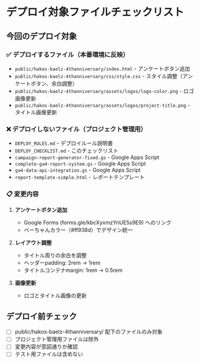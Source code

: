 # デプロイ対象ファイルチェックリスト

## 今回のデプロイ対象

### ✅ デプロイするファイル（本番環境に反映）
- `public/hakos-baelz-4thanniversary/index.html` - アンケートボタン追加
- `public/hakos-baelz-4thanniversary/css/style.css` - スタイル調整（アンケートボタン、余白調整）
- `public/hakos-baelz-4thanniversary/assets/logos/logo-color.png` - ロゴ画像更新
- `public/hakos-baelz-4thanniversary/assets/logos/project-title.png` - タイトル画像更新

### ❌ デプロイしないファイル（プロジェクト管理用）
- `DEPLOY_RULES.md` - デプロイルール説明書
- `DEPLOY_CHECKLIST.md` - このチェックリスト
- `campaign-report-generator-fixed.gs` - Google Apps Script
- `complete-ga4-report-system.gs` - Google Apps Script
- `ga4-data-api-integration.gs` - Google Apps Script
- `report-template-simple.html` - レポートテンプレート

### 📋 変更内容
1. **アンケートボタン追加**
   - Google Forms (forms.gle/kbcXyxmzYnUE5s9E9) へのリンク
   - べーちゃんカラー（#ff938d）でデザイン統一

2. **レイアウト調整**
   - タイトル周りの余白を調整
   - ヘッダーpadding: 2rem → 1rem
   - タイトルコンテナmargin: 1rem → 0.5rem

3. **画像更新**
   - ロゴとタイトル画像の更新

## デプロイ前チェック
- [ ] public/hakos-baelz-4thanniversary/ 配下のファイルのみ対象
- [ ] プロジェクト管理用ファイルは除外
- [ ] 変更内容が意図通りか確認
- [ ] テスト用ファイルは含めない